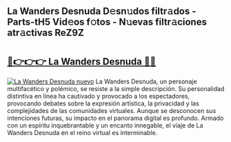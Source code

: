 ## La Wanders Desnuda D𝚎sn𝚞dos filtr𝚊dos - Parts-tH5 Vid𝚎os f𝚘tos - N𝚞evas filtr𝚊ciones atr𝚊ctivas ReZ9Z

# <h2><a href="http://mb3ek4.tromn.icu/?c=La+Wanders+Desnuda">🔗👉👉👉 La Wanders Desnuda 🔗🔗</a></h2>

[![La Wanders Desnuda nuevo](https://i.imgur.com/pEAQMta.gif)](http://mb3ek4.tromn.icu/?c=La+Wanders+Desnuda)
La Wanders Desnuda, un personaje multifacético y polémico, se resiste a la simple descripción. Su personalidad distintiva en línea ha cautivado y provocado a los espectadores, provocando debates sobre la expresión artística, la privacidad y las complejidades de las comunidades virtuales. Aunque se desconocen sus intenciones futuras, su impacto en el panorama digital es profundo. Armado con un espíritu inquebrantable y un encanto innegable, el viaje de La Wanders Desnuda en el reino virtual es interminable.
